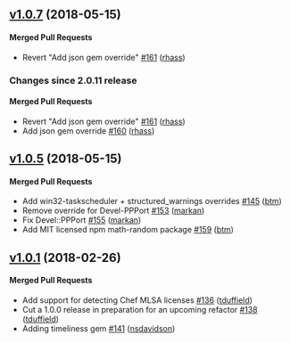<!-- usage documentation: http://expeditor-docs.es.chef.io/configuration/changelog/ -->

<!-- latest_release 1.0.7 -->
## [v1.0.7](https://github.com/chef/license_scout/tree/v1.0.7) (2018-05-15)

#### Merged Pull Requests
- Revert &quot;Add json gem override&quot; [#161](https://github.com/chef/license_scout/pull/161) ([rhass](https://github.com/rhass))
<!-- latest_release -->

<!-- release_rollup since=2.0.11 -->
### Changes since 2.0.11 release

#### Merged Pull Requests
- Revert &quot;Add json gem override&quot; [#161](https://github.com/chef/license_scout/pull/161) ([rhass](https://github.com/rhass)) <!-- 1.0.7 -->
- Add json gem override [#160](https://github.com/chef/license_scout/pull/160) ([rhass](https://github.com/rhass)) <!-- 1.0.6 -->
<!-- release_rollup -->

<!-- latest_stable_release -->
## [v1.0.5](https://github.com/chef/license_scout/tree/v1.0.5) (2018-05-15)

#### Merged Pull Requests
- Add win32-taskscheduler + structured_warnings overrides [#145](https://github.com/chef/license_scout/pull/145) ([btm](https://github.com/btm))
- Remove override for Devel-PPPort [#153](https://github.com/chef/license_scout/pull/153) ([markan](https://github.com/markan))
- Fix Devel::PPPort [#155](https://github.com/chef/license_scout/pull/155) ([markan](https://github.com/markan))
- Add MIT licensed npm math-random package [#159](https://github.com/chef/license_scout/pull/159) ([btm](https://github.com/btm))
<!-- latest_stable_release -->

## [v1.0.1](https://github.com/chef/license_scout/tree/v1.0.1) (2018-02-26)

#### Merged Pull Requests
- Add support for detecting Chef MLSA licenses [#136](https://github.com/chef/license_scout/pull/136) ([tduffield](https://github.com/tduffield))
- Cut a 1.0.0 release in preparation for an upcoming refactor [#138](https://github.com/chef/license_scout/pull/138) ([tduffield](https://github.com/tduffield))
- Adding timeliness gem [#141](https://github.com/chef/license_scout/pull/141) ([nsdavidson](https://github.com/nsdavidson))
